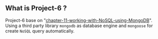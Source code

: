 ## What is Project-6 ?

Project-6 base on
"[chapter-11-working-with-NoSQL-using-MongoDB](./../chapter-11-working-with-NoSQL-using-MongoDB)".
Using a third party library `mongodb` as database engine and `mongoose` for create `NoSQL` query automatically.

